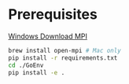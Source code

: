 # Prerequisites
[Windows Download MPI](https://www.microsoft.com/en-us/download/details.aspx?id=105289)
```bash
brew install open-mpi # Mac only
pip install -r requirements.txt  
cd ./GoEnv
pip install -e .
```

